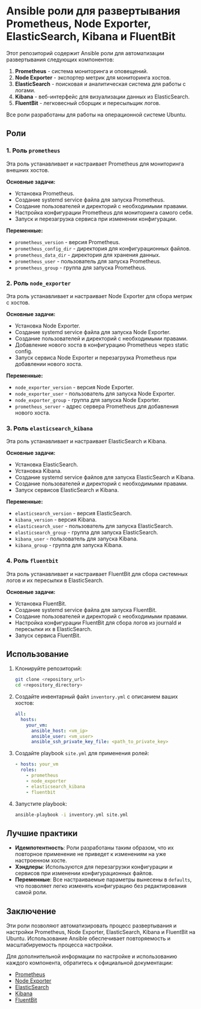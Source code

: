 # Ansible роли для развертывания Prometheus, Node Exporter, ElasticSearch, Kibana и FluentBit

Этот репозиторий содержит Ansible роли для автоматизации развертывания следующих компонентов:

1. **Prometheus** - система мониторинга и оповещений.
2. **Node Exporter** - экспортер метрик для мониторинга хостов.
3. **ElasticSearch** - поисковая и аналитическая система для работы с логами.
4. **Kibana** - веб-интерфейс для визуализации данных из ElasticSearch.
5. **FluentBit** - легковесный сборщик и пересыльщик логов.

Все роли разработаны для работы на операционной системе Ubuntu.

## Роли

### 1. Роль `prometheus`
Эта роль устанавливает и настраивает Prometheus для мониторинга внешних хостов.

**Основные задачи:**
- Установка Prometheus.
- Создание systemd service файла для запуска Prometheus.
- Создание пользователей и директорий с необходимыми правами.
- Настройка конфигурации Prometheus для мониторинга самого себя.
- Запуск и перезагрузка сервиса при изменении конфигурации.

**Переменные:**
- `prometheus_version` - версия Prometheus.
- `prometheus_config_dir` - директория для конфигурационных файлов.
- `prometheus_data_dir` - директория для хранения данных.
- `prometheus_user` - пользователь для запуска Prometheus.
- `prometheus_group` - группа для запуска Prometheus.

### 2. Роль `node_exporter`
Эта роль устанавливает и настраивает Node Exporter для сбора метрик с хостов.

**Основные задачи:**
- Установка Node Exporter.
- Создание systemd service файла для запуска Node Exporter.
- Создание пользователей и директорий с необходимыми правами.
- Добавление нового хоста в конфигурацию Prometheus через static config.
- Запуск сервиса Node Exporter и перезагрузка Prometheus при добавлении нового хоста.

**Переменные:**
- `node_exporter_version` - версия Node Exporter.
- `node_exporter_user` - пользователь для запуска Node Exporter.
- `node_exporter_group` - группа для запуска Node Exporter.
- `prometheus_server` - адрес сервера Prometheus для добавления нового хоста.

### 3. Роль `elasticsearch_kibana`
Эта роль устанавливает и настраивает ElasticSearch и Kibana.

**Основные задачи:**
- Установка ElasticSearch.
- Установка Kibana.
- Создание systemd service файлов для запуска ElasticSearch и Kibana.
- Создание пользователей и директорий с необходимыми правами.
- Запуск сервисов ElasticSearch и Kibana.

**Переменные:**
- `elasticsearch_version` - версия ElasticSearch.
- `kibana_version` - версия Kibana.
- `elasticsearch_user` - пользователь для запуска ElasticSearch.
- `elasticsearch_group` - группа для запуска ElasticSearch.
- `kibana_user` - пользователь для запуска Kibana.
- `kibana_group` - группа для запуска Kibana.

### 4. Роль `fluentbit`
Эта роль устанавливает и настраивает FluentBit для сбора системных логов и их пересылки в ElasticSearch.

**Основные задачи:**
- Установка FluentBit.
- Создание systemd service файла для запуска FluentBit.
- Создание пользователей и директорий с необходимыми правами.
- Настройка конфигурации FluentBit для сбора логов из journald и пересылки их в ElasticSearch.
- Запуск сервиса FluentBit.

## Использование

1. Клонируйте репозиторий:
   ```bash
   git clone <repository_url>
   cd <repository_directory>
   ```

2. Создайте инвентарный файл `inventory.yml` с описанием ваших хостов:
   ```yaml
   all:
     hosts:
       your_vm:
         ansible_host: <vm_ip>
         ansible_user: <vm_user>
         ansible_ssh_private_key_file: <path_to_private_key>
   ```

3. Создайте playbook `site.yml` для применения ролей:
   ```yaml
   - hosts: your_vm
     roles:
       - prometheus
       - node_exporter
       - elasticsearch_kibana
       - fluentbit
   ```

4. Запустите playbook:
   ```bash
   ansible-playbook -i inventory.yml site.yml
   ```

## Лучшие практики

- **Идемпотентность**: Роли разработаны таким образом, что их повторное применение не приведет к изменениям на уже настроенном хосте.
- **Хэндлеры**: Используются для перезагрузки конфигурации и сервисов при изменении конфигурационных файлов.
- **Переменные**: Все настраиваемые параметры вынесены в `defaults`, что позволяет легко изменять конфигурацию без редактирования самой роли.

## Заключение

Эти роли позволяют автоматизировать процесс развертывания и настройки Prometheus, Node Exporter, ElasticSearch, Kibana и FluentBit на Ubuntu. Использование Ansible обеспечивает повторяемость и масштабируемость процесса настройки.

Для дополнительной информации по настройке и использованию каждого компонента, обратитесь к официальной документации:

- [Prometheus](https://prometheus.io/docs/)
- [Node Exporter](https://github.com/prometheus/node_exporter)
- [ElasticSearch](https://www.elastic.co/guide/en/elasticsearch/reference/current/index.html)
- [Kibana](https://www.elastic.co/guide/en/kibana/current/index.html)
- [FluentBit](https://docs.fluentbit.io/manual/)
